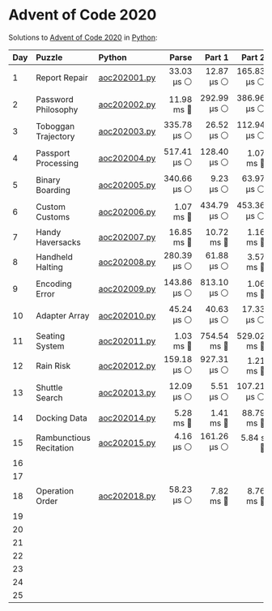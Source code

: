 # Advent of Code 2020

Solutions to [Advent of Code 2020](https://adventofcode.com/2020/) in [Python](https://www.python.org/):

| Day  | Puzzle                  | Python                                                  |       Parse |      Part 1 |      Part 2 |       Total |
| :--- | :---------------------- | :------------------------------------------------------ | ----------: | ----------: | ----------: | ----------: |
| 1    | Report Repair           | [aoc202001.py](01_report_repair/aoc202001.py)           |  33.03 μs ⚪️ |  12.87 μs ⚪️ | 165.83 μs ⚪️ | 211.73 μs ⚪️ |
| 2    | Password Philosophy     | [aoc202002.py](02_password_philosophy/aoc202002.py)     |  11.98 ms 🔵 | 292.99 μs ⚪️ | 386.96 μs ⚪️ |  12.66 ms 🔵 |
| 3    | Toboggan Trajectory     | [aoc202003.py](03_toboggan_trajectory/aoc202003.py)     | 335.78 μs ⚪️ |  26.52 μs ⚪️ | 112.94 μs ⚪️ | 475.24 μs ⚪️ |
| 4    | Passport Processing     | [aoc202004.py](04_passport_processing/aoc202004.py)     | 517.41 μs ⚪️ | 128.40 μs ⚪️ |   1.07 ms 🔵 |   1.72 ms 🔵 |
| 5    | Binary Boarding         | [aoc202005.py](05_binary_boarding/aoc202005.py)         | 340.66 μs ⚪️ |   9.23 μs ⚪️ |  63.97 μs ⚪️ | 413.86 μs ⚪️ |
| 6    | Custom Customs          | [aoc202006.py](06_custom_customs/aoc202006.py)          |   1.07 ms 🔵 | 434.79 μs ⚪️ | 453.36 μs ⚪️ |   1.96 ms 🔵 |
| 7    | Handy Haversacks        | [aoc202007.py](07_handy_haversacks/aoc202007.py)        |  16.85 ms 🔵 |  10.72 ms 🔵 |   1.16 ms 🔵 |  28.74 ms 🔵 |
| 8    | Handheld Halting        | [aoc202008.py](08_handheld_halting/aoc202008.py)        | 280.39 μs ⚪️ |  61.88 μs ⚪️ |   3.57 ms 🔵 |   3.92 ms 🔵 |
| 9    | Encoding Error          | [aoc202009.py](09_encoding_error/aoc202009.py)          | 143.86 μs ⚪️ | 813.10 μs ⚪️ |   1.06 ms 🔵 |   2.01 ms 🔵 |
| 10   | Adapter Array           | [aoc202010.py](10_adapter_array/aoc202010.py)           |  45.24 μs ⚪️ |  40.63 μs ⚪️ |  17.33 μs ⚪️ | 103.20 μs ⚪️ |
| 11   | Seating System          | [aoc202011.py](11_seating_system/aoc202011.py)          |   1.03 ms 🔵 | 754.54 ms 🔵 | 529.02 ms 🔵 |    1.28 s 🔴 |
| 12   | Rain Risk               | [aoc202012.py](12_rain_risk/aoc202012.py)               | 159.18 μs ⚪️ | 927.31 μs ⚪️ |   1.21 ms 🔵 |   2.29 ms 🔵 |
| 13   | Shuttle Search          | [aoc202013.py](13_shuttle_search/aoc202013.py)          |  12.09 μs ⚪️ |   5.51 μs ⚪️ | 107.21 μs ⚪️ | 124.80 μs ⚪️ |
| 14   | Docking Data            | [aoc202014.py](14_docking_data/aoc202014.py)            |   5.28 ms 🔵 |   1.41 ms 🔵 |  88.79 ms 🔵 |  95.48 ms 🔵 |
| 15   | Rambunctious Recitation | [aoc202015.py](15_rambunctious_recitation/aoc202015.py) |   4.16 μs ⚪️ | 161.26 μs ⚪️ |    5.84 s 🔴 |    5.84 s 🔴 |
| 16   |                         |                                                         |             |             |             |             |
| 17   |                         |                                                         |             |             |             |             |
| 18   | Operation Order         | [aoc202018.py](18_operation_order/aoc202018.py)         |  58.23 μs ⚪️ |   7.82 ms 🔵 |   8.76 ms 🔵 |  16.64 ms 🔵 |
| 19   |                         |                                                         |             |             |             |             |
| 20   |                         |                                                         |             |             |             |             |
| 21   |                         |                                                         |             |             |             |             |
| 22   |                         |                                                         |             |             |             |             |
| 23   |                         |                                                         |             |             |             |             |
| 24   |                         |                                                         |             |             |             |             |
| 25   |                         |                                                         |             |             |             |             |
